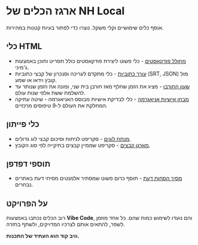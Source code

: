 # ארגז הכלים של NH Local

אוסף כלים שימושיים וקלי משקל. נוצרו כדי לפתור בעיות קטנות במהירות.

## כלי HTML

*   [מחולל פודקאסטים](tools/podcast_generator.html) - כלי פשוט ליצירת פודקאסטים כולל תסריט ותוכן באמצעות ג'מיני.
*   [עורך כתוביות](tools/subtitle_editor.html) - כלי מתקדם לעריכה וסנכרון של קבצי כתוביות (SRT, JSON) מול קובץ וידאו או שמע.
*   [שעון החורבן](tools/hurban_clock.html) - מציג את הזמן שחלף מאז חורבן בית שני, ומונה את הזמן שנותר עד להשלמת ששת אלפי שנות עולם.
*   [מבחן אישיות אניאגרמה](tools/the_enneagram.html) - כלי לבדיקת אישיות מבוסס האניאגרמה - שיטה עתיקה המחלקת את העולם ל-9 טיפוסים מרכזיים.

## כלי פייתון

*   [מנתח לוגים](python/log_analyzer.py) - סקריפט לניתוח וסיכום קבצי לוג גדולים.
*   [מארגן קבצים](python/file_organizer.py) - סקריפט שממיין קבצים בתיקייה לפי סוג הקובץ.

## תוספי דפדפן

*   [מסיר הסחות דעת](extensions/distraction_remover/) - תוסף כרום פשוט שמסתיר אלמנטים מסיחי דעת באתרים נבחרים.

## על הפרויקט

רוב הכלים נכתבו באמצעות **Vibe Code**, והם נועדו לשימוש כמות שהם.
כל אחד מוזמן לשפר, להתאים אותם לצרכיו המדויקים, ולשתף בחזרה.

**וויב קוד הוא העתיד של התכנות.**